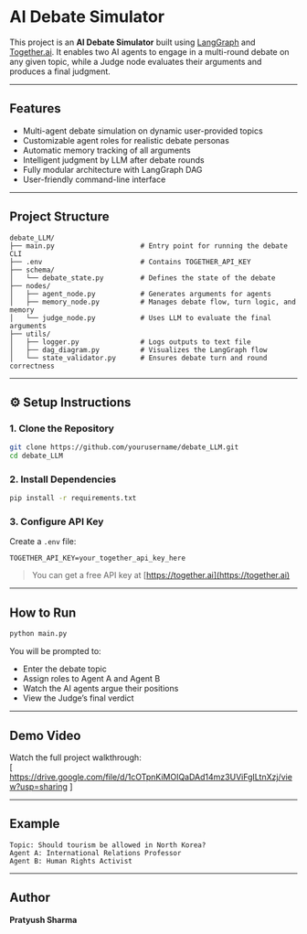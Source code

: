 # AI Debate Simulator 

This project is an **AI Debate Simulator** built using [LangGraph](https://github.com/langchain-ai/langgraph) and [Together.ai](https://www.together.ai/). It enables two AI agents to engage in a multi-round debate on any given topic, while a Judge node evaluates their arguments and produces a final judgment.

---

## Features

- Multi-agent debate simulation on dynamic user-provided topics
- Customizable agent roles for realistic debate personas
- Automatic memory tracking of all arguments
- Intelligent judgment by LLM after debate rounds
- Fully modular architecture with LangGraph DAG
- User-friendly command-line interface

---

## Project Structure

```
debate_LLM/
├── main.py                     # Entry point for running the debate CLI
├── .env                        # Contains TOGETHER_API_KEY
├── schema/
│   └── debate_state.py         # Defines the state of the debate
├── nodes/
│   ├── agent_node.py           # Generates arguments for agents
│   ├── memory_node.py          # Manages debate flow, turn logic, and memory
│   └── judge_node.py           # Uses LLM to evaluate the final arguments
├── utils/
│   ├── logger.py               # Logs outputs to text file
│   ├── dag_diagram.py          # Visualizes the LangGraph flow
│   └── state_validator.py      # Ensures debate turn and round correctness
```

---

## ⚙️ Setup Instructions

### 1. Clone the Repository
```bash
git clone https://github.com/yourusername/debate_LLM.git
cd debate_LLM
```

### 2. Install Dependencies
```bash
pip install -r requirements.txt
```

### 3. Configure API Key
Create a `.env` file:
```
TOGETHER_API_KEY=your_together_api_key_here
```

> You can get a free API key at [https://together.ai](https://together.ai)

---

## How to Run

```bash
python main.py
```

You will be prompted to:

- Enter the debate topic  
- Assign roles to Agent A and Agent B  
- Watch the AI agents argue their positions  
- View the Judge’s final verdict

---

## Demo Video

 Watch the full project walkthrough:  
 [ https://drive.google.com/file/d/1cOTpnKiMOIQaDAd14mz3UViFgILtnXzj/view?usp=sharing ]

---

## Example

```
Topic: Should tourism be allowed in North Korea?
Agent A: International Relations Professor
Agent B: Human Rights Activist
```

---

## Author

**Pratyush Sharma**  
